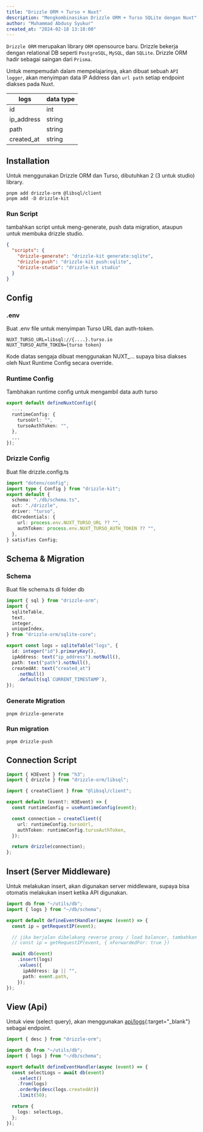 ```yaml
---
title: "Drizzle ORM + Turso + Nuxt"
description: "Mengkombinasikan Drizzle ORM + Turso SQLite dengan Nuxt"
author: "Muhammad Abdusy Syukur"
created_at: "2024-02-18 13:18:00"
---
```


`Drizzle ORM` merupakan library `ORM` opensource baru. Drizzle bekerja dengan relational DB seperti `PostgreSQL`, `MySQL`, dan `SQLite`. Drizzle ORM hadir sebagai saingan dari `Prisma`.

Untuk mempemudah dalam mempelajarinya, akan dibuat sebuah `API logger`, akan menyimpan data IP Address dan `url path` setiap endpoint diakses pada Nuxt.

| logs       | data type |
| ---------- | --------- |
| id         | int       |
| ip_address | string    |
| path       | string    |
| created_at | string    |

## Installation

Untuk menggunakan Drizzle ORM dan Turso, dibutuhkan 2 (3 untuk studio) library.

```shell
pnpm add drizzle-orm @libsql/client
pnpm add -D drizzle-kit
```

### Run Script

tambahkan script untuk meng-generate, push data migration, ataupun untuk membuka drizzle studio.

```json
{
  "scripts": {
    "drizzle-generate": "drizzle-kit generate:sqlite",
    "drizzle-push": "drizzle-kit push:sqlite",
    "drizzle-studio": "drizzle-kit studio"
  }
}
```

## Config

### .env

Buat .env file untuk menyimpan Turso URL dan auth-token.

```env .env
NUXT_TURSO_URL=libsql://{....}.turso.io
NUXT_TURSO_AUTH_TOKEN={turso token}
```

Kode diatas sengaja dibuat menggunakan NUXT\_... supaya bisa diakses oleh Nuxt Runtime Config secara override.

### Runtime Config

Tambhakan runtime config untuk mengambil data auth turso

```ts nuxt.config.ts
export default defineNuxtConfig({
  ...,
  runtimeConfig: {
    tursoUrl: "",
    tursoAuthToken: "",
  },
  ,,,
});

```

### Drizzle Config

Buat file drizzle.config.ts

```ts
import "dotenv/config";
import type { Config } from "drizzle-kit";
export default {
  schema: "./db/schema.ts",
  out: "./drizzle",
  driver: "turso",
  dbCredentials: {
    url: process.env.NUXT_TURSO_URL ?? "",
    authToken: process.env.NUXT_TURSO_AUTH_TOKEN ?? "",
  },
} satisfies Config;
```

## Schema & Migration

### Schema

Buat file schema.ts di folder db

```ts /db/schema.ts
import { sql } from "drizzle-orm";
import {
  sqliteTable,
  text,
  integer,
  uniqueIndex,
} from "drizzle-orm/sqlite-core";

export const logs = sqliteTable("logs", {
  id: integer("id").primaryKey(),
  ipAddress: text("ip_address").notNull(),
  path: text("path").notNull(),
  createdAt: text("created_at")
    .notNull()
    .default(sql`CURRENT_TIMESTAMP`),
});
```

### Generate Migration

```shell
pnpm drizzle-generate
```

### Run migration

```shell
pnpm drizzle-push
```

## Connection Script

```ts /utils/db.ts
import { H3Event } from "h3";
import { drizzle } from "drizzle-orm/libsql";

import { createClient } from "@libsql/client";

export default (event?: H3Event) => {
  const runtimeConfig = useRuntimeConfig(event);

  const connection = createClient({
    url: runtimeConfig.tursoUrl,
    authToken: runtimeConfig.tursoAuthToken,
  });

  return drizzle(connection);
};
```

## Insert (Server Middleware)

Untuk melakukan insert, akan digunakan server middleware, supaya bisa otomatis melakukan insert ketika API digunakan.

```ts /server/middleware/01.logger.ts
import db from "~/utils/db";
import { logs } from "~/db/schema";

export default defineEventHandler(async (event) => {
  const ip = getRequestIP(event);

  // jika berjalan dibelakang reverse proxy / load balancer, tambahkan xForwardedFor
  // const ip = getRequestIP(event, { xForwardedFor: true })

  await db(event)
    .insert(logs)
    .values({
      ipAddress: ip || "",
      path: event.path,
    });
});
```

## View (Api)

Untuk view (select query), akan menggunakan [api/logs](/api/logs){:target="\_blank"} sebagai endpoint.

```ts /server/api/logs/index.get.ts
import { desc } from "drizzle-orm";

import db from "~/utils/db";
import { logs } from "~/db/schema";

export default defineEventHandler(async (event) => {
  const selectLogs = await db(event)
    .select()
    .from(logs)
    .orderBy(desc(logs.createdAt))
    .limit(50);

  return {
    logs: selectLogs,
  };
});
```
